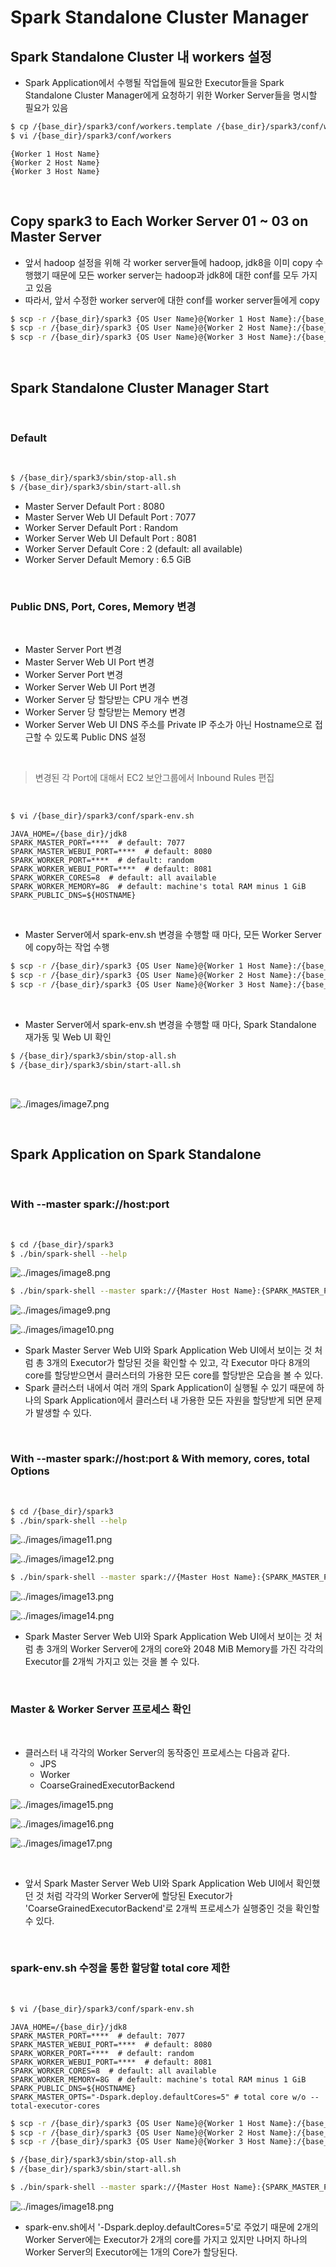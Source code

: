 # Spark Standalone Cluster Manager

## Spark Standalone Cluster 내 workers 설정
- Spark Application에서 수행될 작업들에 필요한 Executor들을 Spark Standalone Cluster Manager에게 요청하기 위한 Worker Server들을 명시할 필요가 있음
```bash
$ cp /{base_dir}/spark3/conf/workers.template /{base_dir}/spark3/conf/workers
$ vi /{base_dir}/spark3/conf/workers
```
```text
{Worker 1 Host Name}
{Worker 2 Host Name}
{Worker 3 Host Name}
```

<br/>

## Copy spark3 to Each Worker Server 01 ~ 03 on Master Server
- 앞서 hadoop 설정을 위해 각 worker server들에 hadoop, jdk8을 이미 copy 수행했기 때문에 모든 worker server는 hadoop과 jdk8에 대한 conf를 모두 가지고 있음
- 따라서, 앞서 수정한 worker server에 대한 conf를 worker server들에게 copy
```bash
$ scp -r /{base_dir}/spark3 {OS User Name}@{Worker 1 Host Name}:/{base_dir}
$ scp -r /{base_dir}/spark3 {OS User Name}@{Worker 2 Host Name}:/{base_dir}
$ scp -r /{base_dir}/spark3 {OS User Name}@{Worker 3 Host Name}:/{base_dir}
```

<br/>

## Spark Standalone Cluster Manager Start

<br/>

### Default

<br/>

```bash
$ /{base_dir}/spark3/sbin/stop-all.sh
$ /{base_dir}/spark3/sbin/start-all.sh
```
- Master Server Default Port : 8080
- Master Server Web UI Default Port : 7077
- Worker Server Default Port : Random
- Worker Server Web UI Default Port : 8081
- Worker Server Default Core : 2 (default: all available)
- Worker Server Default Memory : 6.5 GiB

<br/>

### Public DNS, Port, Cores, Memory 변경

<br/>

- Master Server Port 변경
- Master Server Web UI Port 변경
- Worker Server Port 변경
- Worker Server Web UI Port 변경
- Worker Server 당 할당받는 CPU 개수 변경
- Worker Server 당 할당받는 Memory 변경
- Worker Server Web UI DNS 주소를 Private IP 주소가 아닌 Hostname으로 접근할 수 있도록 Public DNS 설정

<br/>

> 변경된 각 Port에 대해서 EC2 보안그룹에서 Inbound Rules 편집

<br/>

```bash
$ vi /{base_dir}/spark3/conf/spark-env.sh
```
```text
JAVA_HOME=/{base_dir}/jdk8
SPARK_MASTER_PORT=****  # default: 7077
SPARK_MASTER_WEBUI_PORT=****  # default: 8080
SPARK_WORKER_PORT=****  # default: random
SPARK_WORKER_WEBUI_PORT=****  # default: 8081
SPARK_WORKER_CORES=8  # default: all available
SPARK_WORKER_MEMORY=8G  # default: machine's total RAM minus 1 GiB
SPARK_PUBLIC_DNS=${HOSTNAME}
```

<br/>

- Master Server에서 spark-env.sh 변경을 수행할 때 마다, 모든 Worker Server에 copy하는 작업 수행
```bash
$ scp -r /{base_dir}/spark3 {OS User Name}@{Worker 1 Host Name}:/{base_dir}
$ scp -r /{base_dir}/spark3 {OS User Name}@{Worker 2 Host Name}:/{base_dir}
$ scp -r /{base_dir}/spark3 {OS User Name}@{Worker 3 Host Name}:/{base_dir}
```

<br/>

- Master Server에서 spark-env.sh 변경을 수행할 때 마다, Spark Standalone 재가동 및 Web UI 확인
```bash
$ /{base_dir}/spark3/sbin/stop-all.sh
$ /{base_dir}/spark3/sbin/start-all.sh
```

<br/>

![../images/image7.png](../images/image7.png)

<br/>

## Spark Application on Spark Standalone

<br/>

### With --master spark://host:port

<br/>

```bash
$ cd /{base_dir}/spark3
$ ./bin/spark-shell --help
```

![../images/image8.png](../images/image8.png)

```bash
$ ./bin/spark-shell --master spark://{Master Host Name}:{SPARK_MASTER_PORT}
```

![../images/image9.png](../images/image9.png)

![../images/image10.png](../images/image10.png)

- Spark Master Server Web UI와 Spark Application Web UI에서 보이는 것 처럼 총 3개의 Executor가 할당된 것을 확인할 수 있고, 각 Executor 마다 8개의 core를 할당받으면서 클러스터의 가용한 모든 core를 할당받은 모습을 볼 수 있다.
- Spark 클러스터 내에서 여러 개의 Spark Application이 실행될 수 있기 때문에 하나의 Spark Application에서 클러스터 내 가용한 모든 자원을 할당받게 되면 문제가 발생할 수 있다.

<br/>

### With --master spark://host:port & With memory, cores, total Options

<br/>

```bash
$ cd /{base_dir}/spark3
$ ./bin/spark-shell --help
```

![../images/image11.png](../images/image11.png)

![../images/image12.png](../images/image12.png)

```bash
$ ./bin/spark-shell --master spark://{Master Host Name}:{SPARK_MASTER_PORT} --executor-memory 2G --executor-cores 2 --total-executor-cores 12
```

![../images/image13.png](../images/image13.png)

![../images/image14.png](../images/image14.png)

- Spark Master Server Web UI와 Spark Application Web UI에서 보이는 것 처럼 총 3개의 Worker Server에 2개의 core와 2048 MiB Memory를 가진 각각의 Executor를 2개씩 가지고 있는 것을 볼 수 있다.

<br/>

### Master & Worker Server 프로세스 확인

<br/>

- 클러스터 내 각각의 Worker Server의 동작중인 프로세스는 다음과 같다.
    - JPS
    - Worker
    - CoarseGrainedExecutorBackend

![../images/image15.png](../images/image15.png)

![../images/image16.png](../images/image16.png)

![../images/image17.png](../images/image17.png)

<br/>

- 앞서 Spark Master Server Web UI와 Spark Application Web UI에서 확인했던 것 처럼 각각의 Worker Server에 할당된 Executor가 'CoarseGrainedExecutorBackend'로 2개씩 프로세스가 실행중인 것을 확인할 수 있다.

<br/>

### spark-env.sh 수정을 통한 할당할 total core 제한

<br/>

```bash
$ vi /{base_dir}/spark3/conf/spark-env.sh
```
```text
JAVA_HOME=/{base_dir}/jdk8
SPARK_MASTER_PORT=****  # default: 7077
SPARK_MASTER_WEBUI_PORT=****  # default: 8080
SPARK_WORKER_PORT=****  # default: random
SPARK_WORKER_WEBUI_PORT=****  # default: 8081
SPARK_WORKER_CORES=8  # default: all available
SPARK_WORKER_MEMORY=8G  # default: machine's total RAM minus 1 GiB
SPARK_PUBLIC_DNS=${HOSTNAME}
SPARK_MASTER_OPTS="-Dspark.deploy.defaultCores=5" # total core w/o --total-executor-cores
```

```bash
$ scp -r /{base_dir}/spark3 {OS User Name}@{Worker 1 Host Name}:/{base_dir}
$ scp -r /{base_dir}/spark3 {OS User Name}@{Worker 2 Host Name}:/{base_dir}
$ scp -r /{base_dir}/spark3 {OS User Name}@{Worker 3 Host Name}:/{base_dir}
```
```bash
$ /{base_dir}/spark3/sbin/stop-all.sh
$ /{base_dir}/spark3/sbin/start-all.sh
```

```bash
$ ./bin/spark-shell --master spark://{Master Host Name}:{SPARK_MASTER_PORT}
```

![../images/image18.png](../images/image18.png)

- spark-env.sh에서 '-Dspark.deploy.defaultCores=5'로 주었기 때문에 2개의 Worker Server에는 Executor가 2개의 core를 가지고 있지만 나머지 하나의 Worker Server의 Executor에는 1개의 Core가 할당된다.